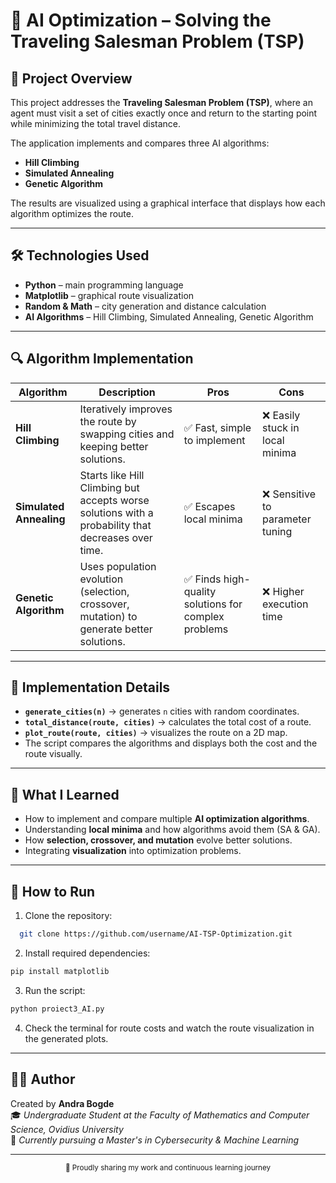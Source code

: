 # 🧭 AI Optimization – Solving the Traveling Salesman Problem (TSP)

## 📖 Project Overview
This project addresses the **Traveling Salesman Problem (TSP)**, where an agent must visit a set of cities exactly once and return to the starting point while minimizing the total travel distance.  

The application implements and compares three AI algorithms:
- **Hill Climbing**
- **Simulated Annealing**
- **Genetic Algorithm**

The results are visualized using a graphical interface that displays how each algorithm optimizes the route.

---

## 🛠️ Technologies Used
- **Python** – main programming language  
- **Matplotlib** – graphical route visualization  
- **Random & Math** – city generation and distance calculation  
- **AI Algorithms** – Hill Climbing, Simulated Annealing, Genetic Algorithm  

---

## 🔍 Algorithm Implementation

| Algorithm            | Description                                                                 | Pros                                           | Cons                                   |
|----------------------|----------------------------------------------------------------------------|-----------------------------------------------|----------------------------------------|
| **Hill Climbing**    | Iteratively improves the route by swapping cities and keeping better solutions. | ✅ Fast, simple to implement                  | ❌ Easily stuck in local minima        |
| **Simulated Annealing** | Starts like Hill Climbing but accepts worse solutions with a probability that decreases over time. | ✅ Escapes local minima                        | ❌ Sensitive to parameter tuning       |
| **Genetic Algorithm**| Uses population evolution (selection, crossover, mutation) to generate better solutions. | ✅ Finds high-quality solutions for complex problems | ❌ Higher execution time             |

---

## 🧩 Implementation Details
- **`generate_cities(n)`** → generates `n` cities with random coordinates.  
- **`total_distance(route, cities)`** → calculates the total cost of a route.  
- **`plot_route(route, cities)`** → visualizes the route on a 2D map.  
- The script compares the algorithms and displays both the cost and the route visually.

---

## 🧠 What I Learned
- How to implement and compare multiple **AI optimization algorithms**.  
- Understanding **local minima** and how algorithms avoid them (SA & GA).  
- How **selection, crossover, and mutation** evolve better solutions.  
- Integrating **visualization** into optimization problems.

---

## 🚀 How to Run

1. Clone the repository:
 ```bash
   git clone https://github.com/username/AI-TSP-Optimization.git
   ```
2. Install required dependencies:
  ```bash
  pip install matplotlib
```
3. Run the script:
  ```bash
  python proiect3_AI.py
```
4. Check the terminal for route costs and watch the route visualization in the generated plots.
   
---

## 👩‍💻 Author
Created by **Andra Bogde**  
🎓 *Undergraduate Student at the Faculty of Mathematics and Computer Science, Ovidius University*  
🌱 *Currently pursuing a Master's in Cybersecurity & Machine Learning*

---

<div align="center">
  <sub>💖 Proudly sharing my work and continuous learning journey</sub>
</div>

